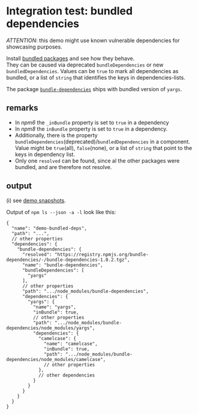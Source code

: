 # Integration test: bundled dependencies

*ATTENTION*: this demo might use known vulnerable dependencies for showcasing purposes.

Install [bundled packages](https://docs.npmjs.com/cli/v6/configuring-npm/package-json#bundleddependencies)
and see how they behave.  
They can be caused via deprecated `bundleDependencies` or new `bundledDependencies`.
Values can be `true` to mark all dependencies as bundled,
or a list of `string` that identifies the keys in dependencies-lists.

The package [`bundle-dependencies`](https://www.npmjs.com/package/bundle-dependencies)
ships with bundled version of `yargs`.

## remarks

* In *npm6* the `_inBundle` property is set to `true` in a dependency
* In *npm8* the  `inBundle` property is set to `true` in a dependency.
* Additionally, there is the property `bundleDependencies`(deprecated)/`bundledDependencies` in a component.  
  Value might be `true`(all), `false`(none), or a list of `string` that point to the keys in dependency list.  
* Only one `resolved` can be found, since al the other packages were bundled, and are therefore not resolve.

## output

(i) see [demo snapshots](../../tests/_data/npm-ls_demo-results/bundled-dependencies).

Output of `npm ls --json -a -l` look like this:

```json5
{
  "name": "demo-bundled-deps",
  "path": "...",
  // other properties
  "dependencies": {
    "bundle-dependencies": {
      "resolved": "https://registry.npmjs.org/bundle-dependencies/-/bundle-dependencies-1.0.2.tgz",
      "name": "bundle-dependencies",
      "bundleDependencies": [
        "yargs"
      ],
      // other properties
      "path": ".../node_modules/bundle-dependencies",
      "dependencies": {
        "yargs": {
          "name": "yargs",
          "inBundle": true,
          // other properties
          "path": ".../node_modules/bundle-dependencies/node_modules/yargs",
          "dependencies": {
            "camelcase": {
              "name": "camelcase",
              "inBundle": true,
              "path": ".../node_modules/bundle-dependencies/node_modules/camelcase",
              // other properties
            },
            // other dependencies
          }
        }
      }
    }
  }
}
```
